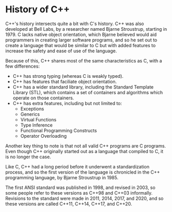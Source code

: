 # History of C++

C++'s history intersects quite a bit with C's history. C++ was also developed at Bell Labs, by a researcher named Bjarne Stroustrup, starting in 1979. C lacks native object orientation, which Bjarne believed would aid programmers in creating larger software programs, and so he set out to create a language that would be similar to C but with added features to increase the safety and ease of use of the language.

Because of this, C++ shares most of the same characteristics as C, with a few differences:

- C++ has strong typing (whereas C is weakly typed).
- C++ has features that faciliate object orientation.
- C++ has a wider standard library, including the Standard Template Library (STL), which contains a set of containers and algorithms which operate on those containers.
- C++ has extra features, including but not limited to:
  - Exceptions
  - Generics
  - Virtual Functions
  - Type Inference
  - Functional Programming Constructs
  - Operator Overloading

Another key thing to note is that not all valid C++ programs are C programs.
Even though C++ originally started out as a language that compiled to C, it is no longer the case.

Like C, C++ had a long period before it underwent a standardization process, and so the first version of the language is chronicled in the C++ programming language, by Bjarne Stroustrup in 1985.

The first ANSI standard was published in 1998, and revised in 2003, so some people refer to these versions as C++98 and C++03 informally.
Revisions to the standard were made in 2011, 2014, 2017, and 2020, and so these versions are called C++11, C++14, C++17, and C++20.
